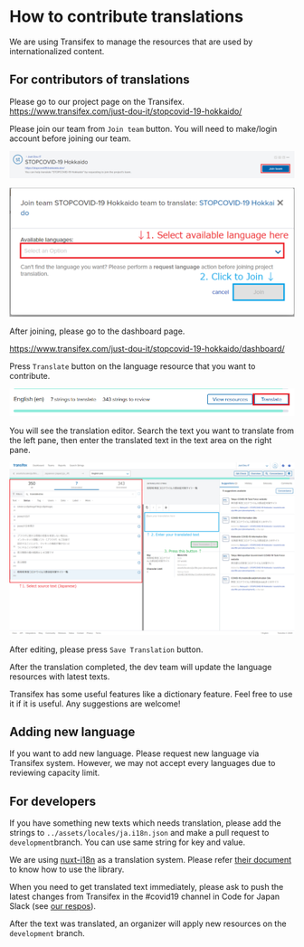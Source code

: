 # How to contribute translations

We are using Transifex to manage the resources that are used by internationalized content.

## For contributors of translations

Please go to our project page on the Transifex.
https://www.transifex.com/just-dou-it/stopcovid-19-hokkaido/

Please join our team from `Join team` button. You will need to make/login account before joining our team.

![](./img/Join_team.png)

![](./img/Select_language.png)

After joining, please go to the dashboard page.

https://www.transifex.com/just-dou-it/stopcovid-19-hokkaido/dashboard/

Press `Translate` button on the language resource that you want to contribute.

![](./img/Translate_Button.png)

You will see the translation editor. Search the text you want to translate from the left pane, then enter the translated text in the text area on the right pane.

![](./img/Translate_Editor.png)

After editing, please press `Save Translation` button. 

After the translation completed, the dev team will update the language resources with latest texts.

Transifex has some useful features like a dictionary feature. Feel free to use it if it is useful. Any suggestions are welcome!

## Adding new language

If you want to add new language. Please request new language via Transifex system. However, we may not accept every languages due to reviewing capacity limit.

## For developers

If you have something new texts which needs translation, please add the strings to `../assets/locales/ja.i18n.json` and make a pull request to `development`branch. You can use same string for key and value.

We are using [nuxt-i18n](https://github.com/nuxt-community/nuxt-i18n) as a translation system. Please refer [their document](https://nuxtjs.org/examples/i18n/) to know how to use the library.

When you need to get translated text immediately, please ask to push the latest changes from Transifex in the #covid19 channel in Code for Japan Slack (see [our respos](https://github.com/tokyo-metropolitan-gov/covid19/blob/development/docs/en/CONTRIBUTING.md#how-to-participate-in-communications)).

After the text was translated, an organizer will apply new resources on the `development` branch.
